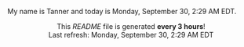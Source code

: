 My name is Tanner and today is Monday, September 30, 2:29 AM EDT.

<p align="center">This <i>README</i> file is generated <b>every 3 hours</b>!</br>Last refresh: Monday, September 30, 2:29 AM EDT<br /></p>
